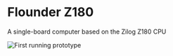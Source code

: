 # Flounder Z180

A single-board computer based on the Zilog Z180 CPU

![First running prototype](/media/build_progress_001.jpg)
